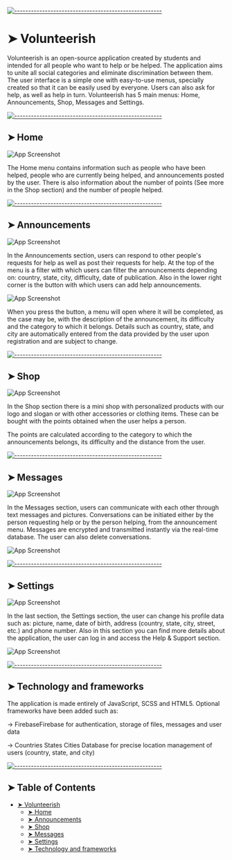 <!-- ⚠️ This README has been generated from the file(s) "blueprint.md" ⚠️-->

[![-----------------------------------------------------](https://raw.githubusercontent.com/andreasbm/readme/master/assets/lines/colored.png)](#volunteerish)

# ➤ Volunteerish

Volunteerish is an open-source application created by students and intended for all people who want to help or be helped. The application aims to unite all social categories and eliminate discrimination between them. The user interface is a simple one with easy-to-use menus, specially created so that it can be easily used by everyone. Users can also ask for help, as well as help in turn. Volunteerish has 5 main menus: Home, Announcements, Shop, Messages and Settings.

[![-----------------------------------------------------](https://raw.githubusercontent.com/andreasbm/readme/master/assets/lines/colored.png)](#home)

## ➤ Home

![App Screenshot](https://i.imgur.com/T1H2fID.png)

The Home menu contains information such as people who have been helped, people who are currently being helped, and announcements posted by the user. There is also information about the number of points (See more in the Shop section) and the number of people helped.

[![-----------------------------------------------------](https://raw.githubusercontent.com/andreasbm/readme/master/assets/lines/colored.png)](#announcements)

## ➤ Announcements

![App Screenshot](https://i.imgur.com/SPVhHCq.png)

In the Announcements section, users can respond to other people's requests for help as well as post their requests for help. At the top of the menu is a filter with which users can filter the announcements depending on: country, state, city, difficulty, date of publication. Also in the lower right corner is the button with which users can add help announcements.

![App Screenshot](https://i.imgur.com/icTMmQY.png)

When you press the button, a menu will open where it will be completed, as the case may be, with the description of the announcement, its difficulty and the category to which it belongs. Details such as country, state, and city are automatically entered from the data provided by the user upon registration and are subject to change.

[![-----------------------------------------------------](https://raw.githubusercontent.com/andreasbm/readme/master/assets/lines/colored.png)](#shop)

## ➤ Shop

![App Screenshot](https://i.imgur.com/D3R3xQP.png)

In the Shop section there is a mini shop with personalized products with our logo and slogan or with other accessories or clothing items. These can be bought with the points obtained when the user helps a person.

The points are calculated according to the category to which the announcements belongs, its difficulty and the distance from the user.

[![-----------------------------------------------------](https://raw.githubusercontent.com/andreasbm/readme/master/assets/lines/colored.png)](#messages)

## ➤ Messages

![App Screenshot](https://i.imgur.com/a33imDK.png)

In the Messages section, users can communicate with each other through text messages and pictures. Conversations can be initiated either by the person requesting help or by the person helping, from the announcement menu. Messages are encrypted and transmitted instantly via the real-time database. The user can also delete conversations.

![App Screenshot](https://i.imgur.com/hGgHVNC.png)

[![-----------------------------------------------------](https://raw.githubusercontent.com/andreasbm/readme/master/assets/lines/colored.png)](#settings)

## ➤ Settings

![App Screenshot](https://i.imgur.com/VnluPRu.png)

In the last section, the Settings section, the user can change his profile data such as: picture, name, date of birth, address (country, state, city, street, etc.) and phone number. Also in this section you can find more details about the application, the user can log in and access the Help & Support section.

![App Screenshot](https://i.imgur.com/aLPsrOi.png)

[![-----------------------------------------------------](https://raw.githubusercontent.com/andreasbm/readme/master/assets/lines/colored.png)](#technology-and-frameworks)

## ➤ Technology and frameworks

The application is made entirely of JavaScript, SCSS and HTML5. Optional frameworks have been added such as:

-> FirebaseFirebase for authentication, storage of files, messages and user data

-> Countries States Cities Database for precise location management of users (country, state, and city)

[![-----------------------------------------------------](https://raw.githubusercontent.com/andreasbm/readme/master/assets/lines/colored.png)](#table-of-contents)

## ➤ Table of Contents

- [➤ Volunteerish](#-volunteerish)
  - [➤ Home](#-home)
  - [➤ Announcements](#-announcements)
  - [➤ Shop](#-shop)
  - [➤ Messages](#-messages)
  - [➤ Settings](#-settings)
  - [➤ Technology and frameworks](#-technology-and-frameworks)
